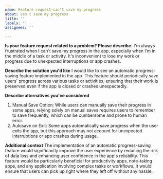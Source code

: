 ```yaml
---
name: Feature request-can't save my progress
about: can't save my progress
title: ''
labels: ''
assignees: ''

---
```


**Is your feature request related to a problem? Please describe.**
I'm always frustrated when I can't save my progress in the app, especially when I'm in the middle of a task or activity. It's inconvenient to lose my work or progress due to unexpected interruptions or app crashes.

**Describe the solution you'd like**
I would like to see an automatic progress-saving feature implemented in the app. This feature should periodically save users' progress across various tasks or activities, ensuring that their work is preserved even if the app is closed or crashes unexpectedly.

**Describe alternatives you've considered**
1. Manual Save Option: While users can manually save their progress in some apps, relying solely on manual saves requires users to remember to save frequently, which can be cumbersome and prone to human error.
2. Autosave on Exit: Some apps automatically save progress when the user exits the app, but this approach may not account for unexpected interruptions or app crashes during usage.

**Additional context**
The implementation of an automatic progress-saving feature would significantly improve the user experience by reducing the risk of data loss and enhancing user confidence in the app's reliability. This feature would be particularly beneficial for productivity apps, note-taking apps, and any application involving complex tasks or workflows. It would ensure that users can pick up right where they left off without any hassle.
